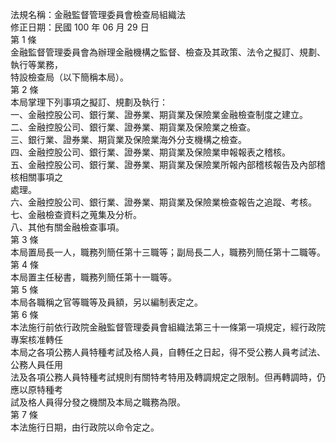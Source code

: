 法規名稱：金融監督管理委員會檢查局組織法  
修正日期：民國 100 年 06 月 29 日  
第 1 條  
金融監督管理委員會為辦理金融機構之監督、檢查及其政策、法令之擬訂、規劃、執行等業務，  
特設檢查局（以下簡稱本局）。  
第 2 條  
本局掌理下列事項之擬訂、規劃及執行：  
一、金融控股公司、銀行業、證券業、期貨業及保險業金融檢查制度之建立。  
二、金融控股公司、銀行業、證券業、期貨業及保險業之檢查。  
三、銀行業、證券業、期貨業及保險業海外分支機構之檢查。  
四、金融控股公司、銀行業、證券業、期貨業及保險業申報報表之稽核。  
五、金融控股公司、銀行業、證券業、期貨業及保險業所報內部稽核報告及內部稽核相關事項之  
處理。  
六、金融控股公司、銀行業、證券業、期貨業及保險業檢查報告之追蹤、考核。  
七、金融檢查資料之蒐集及分析。  
八、其他有關金融檢查事項。  
第 3 條  
本局置局長一人，職務列簡任第十三職等；副局長二人，職務列簡任第十二職等。  
第 4 條  
本局置主任秘書，職務列簡任第十一職等。  
第 5 條  
本局各職稱之官等職等及員額，另以編制表定之。  
第 6 條  
本法施行前依行政院金融監督管理委員會組織法第三十一條第一項規定，經行政院專案核准轉任  
本局之各項公務人員特種考試及格人員，自轉任之日起，得不受公務人員考試法、公務人員任用  
法及各項公務人員特種考試規則有關特考特用及轉調規定之限制。但再轉調時，仍應以原特種考  
試及格人員得分發之機關及本局之職務為限。  
第 7 條  
本法施行日期，由行政院以命令定之。  


